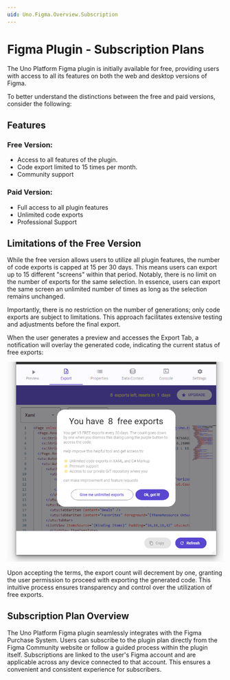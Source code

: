 ```yaml
---
uid: Uno.Figma.Overview.Subscription
---
```


# Figma Plugin - Subscription Plans

The Uno Platform Figma plugin is initially available for free, providing users with access to all its features on both the web and desktop versions of Figma.

To better understand the distinctions between the free and paid versions, consider the following:

## Features

### Free Version:

- Access to all features of the plugin.
- Code export limited to 15 times per month.
- Community support

### Paid Version:

- Full access to all plugin features
- Unlimited code exports
- Professional Support


## Limitations of the Free Version

While the free version allows users to utilize all plugin features, the number of code exports is capped at 15 per 30 days. This means users can export up to 15 different "screens" within that period. Notably, there is no limit on the number of exports for the same selection. In essence, users can export the same screen an unlimited number of times as long as the selection remains unchanged.

Importantly, there is no restriction on the number of generations; only code exports are subject to limitations. This approach facilitates extensive testing and adjustments before the final export.

When the user generates a preview and accesses the Export Tab, a notification will overlay the generated code, indicating the current status of free exports:

![Export](images/burnexport.png)

Upon accepting the terms, the export count will decrement by one, granting the user permission to proceed with exporting the generated code. This intuitive process ensures transparency and control over the utilization of free exports.

## Subscription Plan Overview

The Uno Platform Figma plugin seamlessly integrates with the Figma Purchase System. Users can subscribe to the plugin plan directly from the Figma Community website or follow a guided process within the plugin itself. Subscriptions are linked to the user's Figma account and are applicable across any device connected to that account. This ensures a convenient and consistent experience for subscribers.
